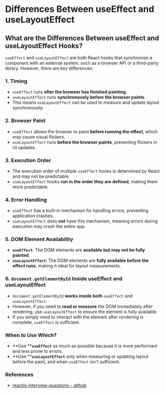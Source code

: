 # Differences Between useEffect and useLayoutEffect

## What are the Differences Between useEffect and useLayoutEffect Hooks?

`useEffect` and `useLayoutEffect` are both React hooks that synchronize a component with an external system, such as a 
browser API or a third-party library. However, there are key differences:

### 1. Timing

- `useEffect` runs **after the browser has finished painting**.
- `useLayoutEffect` runs **synchronously before the browser paints**.
- This means `useLayoutEffect` can be used to measure and update layout synchronously.

### 2. Browser Paint

- `useEffect` allows the browser to paint **before running the effect**, which may cause visual flickers.
- `useLayoutEffect` runs **before the browser paints**, preventing flickers in UI updates.

### 3. Execution Order

- The execution order of multiple `useEffect` hooks is determined by React and may not be predictable.
- `useLayoutEffect` hooks **run in the order they are defined**, making them more predictable.

### 4. Error Handling

- `useEffect` has a built-in mechanism for handling errors, preventing application crashes.
- `useLayoutEffect` does **not** have this mechanism, meaning errors during execution may crash the entire app.

### 5. DOM Element Availability

- **`useEffect`**: The DOM elements are **available but may not be fully painted**.
- **`useLayoutEffect`**: The DOM elements are **fully available before the effect runs**, making it ideal for layout 
  measurements.

### 6. `document.getElementById` Inside useEffect and useLayoutEffect

- `document.getElementById` **works inside both** `useEffect` and `useLayoutEffect`.
- However, if you need to **read or measure** the DOM immediately after rendering, use `useLayoutEffect` to ensure the 
  element is fully available.
- If you simply need to interact with the element after rendering is complete, `useEffect` is sufficient.

### When to Use Which?

- \*\*Use \*\***`useEffect`** as much as possible because it is more performant and less prone to errors.
- \*\*Use \*\***`useLayoutEffect`** only when measuring or updating layout before the paint, and when `useEffect` isn't
  sufficient.


### References
* [reactjs-interview-questions - github](www.github.com/sudheerj/reactjs-interview-questions)